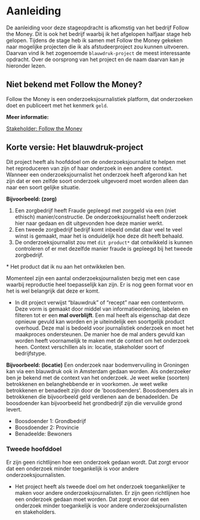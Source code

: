 # Aanleiding

De aanleiding voor deze stageopdracht is afkomstig van het bedrijf Follow the Money. Dit is ook het bedrijf waarbij ik het afgelopen halfjaar stage heb gelopen. Tijdens de stage heb ik samen met Follow the Money gekeken naar mogelijke projecten die ik als afstudeerproject zou kunnen uitvoeren. Daarvan vind ik het zogenoemde `blauwdruk-project` de meest interessante opdracht. Over de oorsprong van het project en de naam daarvan kan je hieronder lezen.




## Niet bekend met Follow the Money?
Follow the Money is een onderzoeksjournalistiek platform, dat onderzoeken doet en publiceert met het kenmerk `geld`.

__Meer informatie:__

[Stakeholder: Follow the Money](../stakeholders/follow_the_money)


## Korte versie: Het blauwdruk-project
Dit project heeft als hoofddoel om de onderzoeksjournalist te helpen met het reproduceren van zijn of haar onderzoek in een andere context. Wanneer een onderzoeksjournalist het onderzoek heeft afgerond kan het zijn dat er een zelfde soort onderzoek uitgevoerd moet worden alleen dan naar een soort gelijke situatie. 

__Bijvoorbeeld: (zorg)__
1. Een zorgbedrijf heeft Fraude gepleegd met zorggeld via een (niet ethisch) manier/constructie. De onderzoeksjournalist heeft onderzoek hier naar gedaan en dit uitgevonden hoe deze manier werkt.
2. Een tweede zorgbedrijf bedrijf komt inbeeld omdat daar veel te veel winst is gemaakt, maar het is onduidelijk hoe deze dit heeft behaald.
3. De onderzoeksjournalist zou met `dit product*` dat ontwikkeld is kunnen controleren of er met dezelfde manier fraude is gepleegd bij het tweede zorgbedrijf.

\* Het product dat ik nu aan het ontwikkelen ben.

Momenteel zijn een aantal onderzoeksjournalisten bezig met een case waarbij reproductie heel toepasselijk kan zijn. Er is nog geen format voor en het is wel belangrijk dat deze er komt.

* In dit project verwijst “blauwdruk” of “recept” naar een contentvorm. Deze vorm is gemaakt door middel van informatieordening, labelen en filteren tot er een __mal overblijft__. Een mal heeft als eigenschap dat deze opnieuw gevuld kan worden en je uiteindelijk een soortgelijk product overhoud. Deze mal is bedoeld voor journalistiek onderzoek en moet het maakproces ondersteunen. De manier hoe de mal anders gevuld kan worden heeft voornamelijk te maken met de context om het onderzoek heen. Context verschillen als in: locatie, stakeholder soort of bedrijfstype. 

__Bijvoorbeeld: (locatie)__
Een onderzoek naar bodemvervuiling in Groningen kan via een blauwdruk ook in Amsterdam gedaan worden. Als onderzoeker ben je bekend met de context van het onderzoek. Je weet welke (soorten) betrokkenen en belanghebbende er in voorkomen. Je weet welke betrokkenen er benadeelt zijn door de 'boosdoenders'. Boosdoenders als in betrokkenen die bijvoorbeeld geld verdienen aan de benadeelden. De boosdoender kan bijvoorbeeld het grondbedrijf zijn die vervuilde grond levert.

* Boosdoender 1: Grondbedrijf
* Boosdoender 2: Provincie
* Benadeelde: Bewoners


### Tweede hoofddoel

Er zijn geen richtlijnen hoe een onderzoek gedaan wordt. Dat zorgt ervoor dat   een onderzoek minder toegankelijk is voor andere onderzoeksjournalisten.

* Het project heeft als tweede doel om het onderzoek toegankelijker te maken voor andere onderzoeksjournalisten.
Er zijn geen richtlijnen hoe een onderzoek gedaan moet worden. Dat zorgt ervoor dat een onderzoek minder toegankelijk is voor andere onderzoeksjournalisten en stakeholders.

